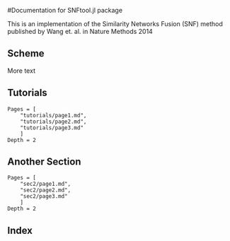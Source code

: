 #Documentation for SNFtool.jl package

This is an implementation of the Similarity Networks Fusion (SNF) method published by Wang et. al. in
Nature Methods 2014

## Scheme

More text

## Tutorials

```@contents
Pages = [
    "tutorials/page1.md",
    "tutorials/page2.md",
    "tutorials/page3.md"
    ]
Depth = 2
```

## Another Section
```@contents
Pages = [
    "sec2/page1.md",
    "sec2/page2.md",
    "sec2/page3.md"
    ]
Depth = 2
```

## Index

```@index
```

